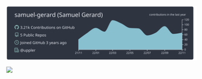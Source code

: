 [![](https://raw.githubusercontent.com/samuel-gerard/samuel-gerard/master/profile-summary-card-output/nord_dark/0-profile-details.svg)](https://github.com/vn7n24fzkq/github-profile-summary-cards)

<img src="https://root-me-badge.cloud.duboc.xyz/storage_clients/e4cb2f1021fef140746ec3537df24c7f/static_badge_dark.png" />

